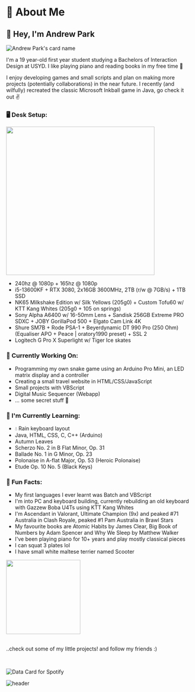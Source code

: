 <!--START_SECTION:waka-->
<!--END_SECTION:waka-->
<!--https://github.com/anmol098/waka-readme-stats?tab=readme-ov-file-->
<!--https://github.com/Platane/snk?tab=readme-ov-file-->

<!--
![header](https://capsule-render.vercel.app/api?type=soft&color=auto&height=300&section=header&text=capsule%20render&fontSize=90)
-->

# 🍒 About Me

## 👋 Hey, I'm Andrew Park

<!--https://github.com/satyawikananda/cardivo-->
![Andrew Park's card name](https://cardivo.vercel.app/api?name=Andrew%20Park&description=Hey%2C%20welcome%20to%20my%20profile%21%20Check%20out%20some%20of%20my%20little%20projects%20I%27ve%20made%20%F0%9F%AB%A1&image=https://avatars.githubusercontent.com/u/40168823?v=4&backgroundColor=%23ecf0f1&instagram=andrew_parkk%20|%20&linkedin=andrewpark-%20|%20&github=aparkgh&pattern=ticTacToe&colorPattern=%23eaeaea&site=&disableAnimation=false)

I'm a 19 year-old first year student studying a Bachelors of Interaction Design at USYD. I like playing piano and reading books in my free time 🙂

I enjoy developing games and small scripts and plan on making more projects (potentially collaborations) in the near future. I recently (and wilfully) recreated the classic Microsoft Inkball game in Java, go check it out ✌️

<!--
[![trophy](https://github-profile-trophy.vercel.app/?username=aparkgh)](https://github.com/ryo-ma/github-profile-trophy)
-->

### 🖥️ Desk Setup:
<img src="https://github.com/user-attachments/assets/def68e5e-1b2a-4a31-b265-12dda5326fa7" width="400"/>

- 240hz @ 1080p + 165hz @ 1080p
- i5-13600KF + RTX 3080, 2x16GB 3600MHz, 2TB (r/w @ 7GB/s) + 1TB SSD
- NK65 Milkshake Edition w/ Silk Yellows (205g0) + Custom Tofu60 w/ KTT Kang Whites (205g0 + 105 on springs)
- Sony Alpha A6400 w/ 16-50mm Lens + Sandisk 256GB Extreme PRO SDXC + JOBY GorillaPod 500 + Elgato Cam Link 4K
- Shure SM7B + Rode PSA-1 + Beyerdynamic DT 990 Pro (250 Ohm) (Equaliser APO + Peace | oratory1990 preset) + SSL 2
- Logitech G Pro X Superlight w/ Tiger Ice skates

### 🚀 Currently Working On:
- Programming my own snake game using an Arduino Pro Mini, an LED matrix display and a controller
- Creating a small travel website in HTML/CSS/JavaScript
- Small projects with VBScript
- Digital Music Sequencer (Webapp)
- ... some secret stuff 👀

### 🌱 I'm Currently Learning:
- 💧 Rain keyboard layout
- Java, HTML, CSS, C, C++ (Arduino)
- Autumn Leaves
- Scherzo No. 2 in B Flat Minor, Op. 31
- Ballade No. 1 in G Minor, Op. 23
- Polonaise in A-flat Major, Op. 53 (Heroic Polonaise)
- Etude Op. 10 No. 5 (Black Keys)

### 🌟 Fun Facts:
- My first languages I ever learnt was Batch and VBScript
- I'm into PC and keyboard building, currently rebuilding an old keyboard with Gazzew Boba U4Ts using KTT Kang Whites
- I'm Ascendant in Valorant, Ultimate Champion (9x) and peaked #71 Australia in Clash Royale, peaked #1 Pam Australia in Brawl Stars
- My favourite books are Atomic Habits by James Clear, Big Book of Numbers by Adam Spencer and Why We Sleep by Matthew Walker
- I've been playing piano for 10+ years and play mostly classical pieces
- I can squat 3 plates lol
- I have small white maltese terrier named Scooter

<img src="https://github.com/user-attachments/assets/2f746a7d-b8e9-4562-915c-eff3a04d566c" width="200"/>

</br>
</br>

..check out some of my little projects! and follow my friends :)

</br>


<!--https://github.com/magic-ike/spotify-data-card?tab=readme-ov-file-->
![Data Card for Spotify](https://data-card-for-spotify.herokuapp.com/api/card?user_id=229ll5brg0pwf57snpkikhd0r&show_border=1&hide_title=1)

![header](https://capsule-render.vercel.app/api?type=venom&color=auto&height=300&section=header&text=%20%3A%29&fontSize=50)
<!--
<picture>
  <source media="(prefers-color-scheme: dark)" srcset="github-snake-dark.svg" />
  <source media="(prefers-color-scheme: light)" srcset="github-snake.svg" />
  <img alt="github-snake" src="github-snake.svg" />
</picture>
-->
